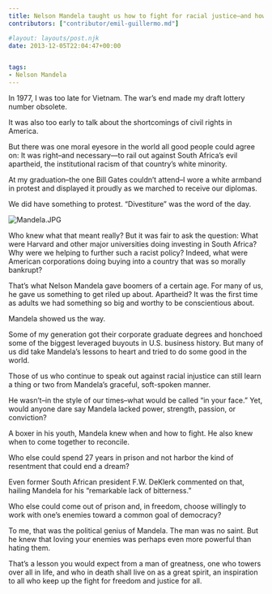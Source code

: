 ```yaml
---
title: Nelson Mandela taught us how to fight for racial justice–and how to win
contributors: ["contributor/emil-guillermo.md"]

#layout: layouts/post.njk
date: 2013-12-05T22:04:47+00:00


tags:
- Nelson Mandela
---
```


In 1977, I was too late for Vietnam. The war’s end made my draft lottery number obsolete.

It was also too early to talk about the shortcomings of civil rights in America.

But there was one moral eyesore in the world all good people could agree on: It was right–and necessary—to rail out against South Africa’s evil apartheid, the institutional racism of that country’s white minority.

At my graduation–the one Bill Gates couldn’t attend–I wore a white armband in protest and displayed it proudly as we marched to receive our diplomas.

We did have something to protest. “Divestiture” was the word of the day.

![Mandela.JPG](/uploads/Mandela.JPG)

Who knew what that meant really? But it was fair to ask the question: What were Harvard and other major universities doing investing in South Africa? Why were we helping to further such a racist policy? Indeed, what were American corporations doing buying into a country that was so morally bankrupt?

That’s what Nelson Mandela gave boomers of a certain age. For many of us, he gave us something to get riled up about. Apartheid? It was the first time as adults we had something so big and worthy to be conscientious about.

Mandela showed us the way.

Some of my generation got their corporate graduate degrees and honchoed some of the biggest leveraged buyouts in U.S. business history. But many of us did take Mandela’s lessons to heart and tried to do some good in the world.

Those of us who continue to speak out against racial injustice can still learn a thing or two from Mandela’s graceful, soft-spoken manner.

He wasn’t–in the style of our times–what would be called “in your face.” Yet, would anyone dare say Mandela lacked power, strength, passion, or conviction?

A boxer in his youth, Mandela knew when and how to fight. He also knew when to come together to reconcile.

Who else could spend 27 years in prison and not harbor the kind of resentment that could end a dream?

Even former South African president F.W. DeKlerk commented on that, hailing Mandela for his “remarkable lack of bitterness.”

Who else could come out of prison and, in freedom, choose willingly to work with one’s enemies toward a common goal of democracy?

To me, that was the political genius of Mandela. The man was no saint. But he knew that loving your enemies was perhaps even more powerful than hating them.

That’s a lesson you would expect from a man of greatness, one who towers over all in life, and who in death shall live on as a great spirit, an inspiration to all who keep up the fight for freedom and justice for all.
